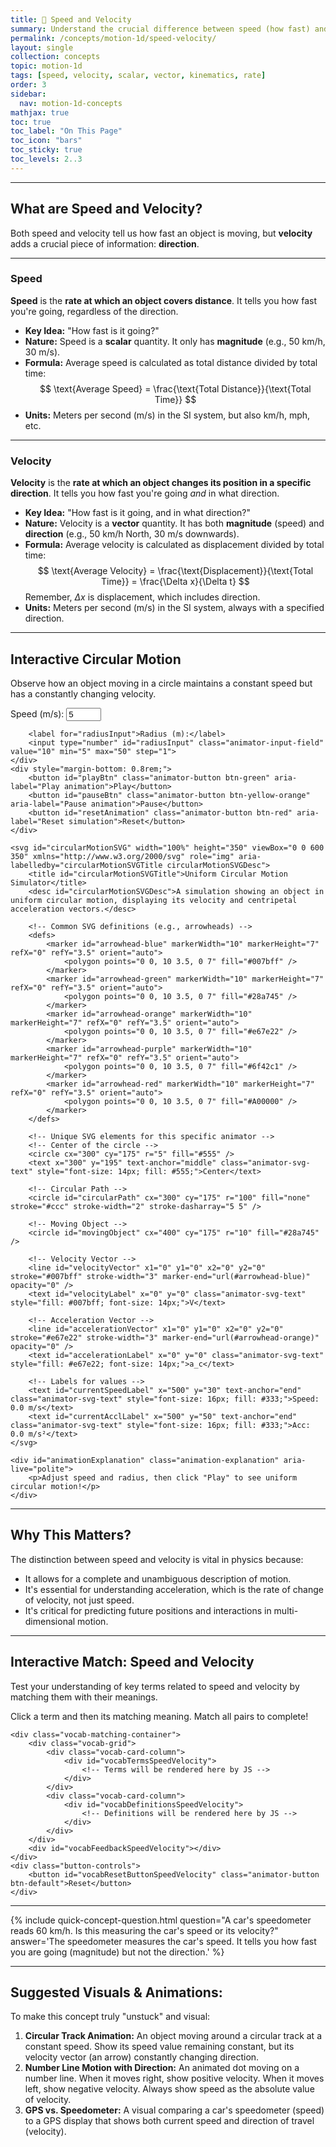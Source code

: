 ```yaml
---
title: 📘 Speed and Velocity
summary: Understand the crucial difference between speed (how fast) and velocity (how fast and in what direction).
permalink: /concepts/motion-1d/speed-velocity/
layout: single
collection: concepts
topic: motion-1d
tags: [speed, velocity, scalar, vector, kinematics, rate]
order: 3
sidebar:
  nav: motion-1d-concepts
mathjax: true
toc: true
toc_label: "On This Page"
toc_icon: "bars"
toc_sticky: true
toc_levels: 2..3
---
```


<p class="lead" markdown="1" style="border-left: 4px solid #2A52BE; padding-left: 1rem;">

---

## **What are Speed and Velocity?**

Both speed and velocity tell us how fast an object is moving, but **velocity** adds a crucial piece of information: **direction**.

---

### **Speed**

**Speed** is the **rate at which an object covers distance**. It tells you how fast you're going, regardless of the direction.

* **Key Idea:** "How fast is it going?"
* **Nature:** Speed is a **scalar** quantity. It only has **magnitude** (e.g., 50 km/h, 30 m/s).
* **Formula:** Average speed is calculated as total distance divided by total time:
    $$ \text{Average Speed} = \frac{\text{Total Distance}}{\text{Total Time}} $$
* **Units:** Meters per second (m/s) in the SI system, but also km/h, mph, etc.

---

### **Velocity**

**Velocity** is the **rate at which an object changes its position in a specific direction**. It tells you how fast you're going *and* in what direction.

* **Key Idea:** "How fast is it going, and in what direction?"
* **Nature:** Velocity is a **vector** quantity. It has both **magnitude** (speed) and **direction** (e.g., 50 km/h North, 30 m/s downwards).
* **Formula:** Average velocity is calculated as displacement divided by total time:
    $$ \text{Average Velocity} = \frac{\text{Displacement}}{\text{Total Time}} = \frac{\Delta x}{\Delta t} $$
    Remember, $\Delta x$ is displacement, which includes direction.
* **Units:** Meters per second (m/s) in the SI system, always with a specified direction.

---

## **Interactive Circular Motion**

Observe how an object moving in a circle maintains a constant speed but has a constantly changing velocity.

<div class="animator-container">
    <div class="input-controls">
        <label for="speedInput">Speed (m/s):</label>
        <input type="number" id="speedInput" class="animator-input-field" value="5" min="1" max="20" step="1">

        <label for="radiusInput">Radius (m):</label>
        <input type="number" id="radiusInput" class="animator-input-field" value="10" min="5" max="50" step="1">
    </div>
    <div style="margin-bottom: 0.8rem;">
        <button id="playBtn" class="animator-button btn-green" aria-label="Play animation">Play</button>
        <button id="pauseBtn" class="animator-button btn-yellow-orange" aria-label="Pause animation">Pause</button>
        <button id="resetAnimation" class="animator-button btn-red" aria-label="Reset simulation">Reset</button>
    </div>

    <svg id="circularMotionSVG" width="100%" height="350" viewBox="0 0 600 350" xmlns="http://www.w3.org/2000/svg" role="img" aria-labelledby="circularMotionSVGTitle circularMotionSVGDesc">
        <title id="circularMotionSVGTitle">Uniform Circular Motion Simulator</title>
        <desc id="circularMotionSVGDesc">A simulation showing an object in uniform circular motion, displaying its velocity and centripetal acceleration vectors.</desc>

        <!-- Common SVG definitions (e.g., arrowheads) -->
        <defs>
            <marker id="arrowhead-blue" markerWidth="10" markerHeight="7" refX="0" refY="3.5" orient="auto">
                <polygon points="0 0, 10 3.5, 0 7" fill="#007bff" />
            </marker>
            <marker id="arrowhead-green" markerWidth="10" markerHeight="7" refX="0" refY="3.5" orient="auto">
                <polygon points="0 0, 10 3.5, 0 7" fill="#28a745" />
            </marker>
            <marker id="arrowhead-orange" markerWidth="10" markerHeight="7" refX="0" refY="3.5" orient="auto">
                <polygon points="0 0, 10 3.5, 0 7" fill="#e67e22" />
            </marker>
            <marker id="arrowhead-purple" markerWidth="10" markerHeight="7" refX="0" refY="3.5" orient="auto">
                <polygon points="0 0, 10 3.5, 0 7" fill="#6f42c1" />
            </marker>
            <marker id="arrowhead-red" markerWidth="10" markerHeight="7" refX="0" refY="3.5" orient="auto">
                <polygon points="0 0, 10 3.5, 0 7" fill="#A00000" />
            </marker>
        </defs>

        <!-- Unique SVG elements for this specific animator -->
        <!-- Center of the circle -->
        <circle cx="300" cy="175" r="5" fill="#555" />
        <text x="300" y="195" text-anchor="middle" class="animator-svg-text" style="font-size: 14px; fill: #555;">Center</text>

        <!-- Circular Path -->
        <circle id="circularPath" cx="300" cy="175" r="100" fill="none" stroke="#ccc" stroke-width="2" stroke-dasharray="5 5" />

        <!-- Moving Object -->
        <circle id="movingObject" cx="400" cy="175" r="10" fill="#28a745" />

        <!-- Velocity Vector -->
        <line id="velocityVector" x1="0" y1="0" x2="0" y2="0" stroke="#007bff" stroke-width="3" marker-end="url(#arrowhead-blue)" opacity="0" />
        <text id="velocityLabel" x="0" y="0" class="animator-svg-text" style="fill: #007bff; font-size: 14px;">V</text>

        <!-- Acceleration Vector -->
        <line id="accelerationVector" x1="0" y1="0" x2="0" y2="0" stroke="#e67e22" stroke-width="3" marker-end="url(#arrowhead-orange)" opacity="0" />
        <text id="accelerationLabel" x="0" y="0" class="animator-svg-text" style="fill: #e67e22; font-size: 14px;">a_c</text>

        <!-- Labels for values -->
        <text id="currentSpeedLabel" x="500" y="30" text-anchor="end" class="animator-svg-text" style="font-size: 16px; fill: #333;">Speed: 0.0 m/s</text>
        <text id="currentAcclLabel" x="500" y="50" text-anchor="end" class="animator-svg-text" style="font-size: 16px; fill: #333;">Acc: 0.0 m/s²</text>
    </svg>

    <div id="animationExplanation" class="animation-explanation" aria-live="polite">
        <p>Adjust speed and radius, then click "Play" to see uniform circular motion!</p>
    </div>
</div>

<script src="/assets/js/motion-2d/uniform-circular-motion-animator.js"></script>

---

## **Why This Matters?**

The distinction between speed and velocity is vital in physics because:

* It allows for a complete and unambiguous description of motion.
* It's essential for understanding acceleration, which is the rate of change of velocity, not just speed.
* It's critical for predicting future positions and interactions in multi-dimensional motion.

---

## **Interactive Match: Speed and Velocity**

Test your understanding of key terms related to speed and velocity by matching them with their meanings.

<div class="vocab-matching-interactive-wrapper speed-velocity">
    <div class="animator-explanation">
        <p>Click a term and then its matching meaning. Match all pairs to complete!</p>
    </div>

    <div class="vocab-matching-container">
        <div class="vocab-grid">
            <div class="vocab-card-column">
                <div id="vocabTermsSpeedVelocity">
                    <!-- Terms will be rendered here by JS -->
                </div>
            </div>
            <div class="vocab-card-column">
                <div id="vocabDefinitionsSpeedVelocity">
                    <!-- Definitions will be rendered here by JS -->
                </div>
            </div>
        </div>
        <div id="vocabFeedbackSpeedVelocity"></div>
    </div>
    <div class="button-controls">
        <button id="vocabResetButtonSpeedVelocity" class="animator-button btn-default">Reset</button>
    </div>
</div>

<script src="/assets/js/common/interactive-match-base.js"></script>
<script src="/assets/js/motion-1d/speed-velocity-interactive-match.js"></script>

---

{% include quick-concept-question.html question="A car's speedometer reads 60 km/h. Is this measuring the car's speed or its velocity?" answer='The speedometer measures the car\'s speed. It tells you how fast you are going (magnitude) but not the direction.' %}

---

## **Suggested Visuals & Animations:**

To make this concept truly "unstuck" and visual:

1.  **Circular Track Animation:** An object moving around a circular track at a constant speed. Show its speed value remaining constant, but its velocity vector (an arrow) constantly changing direction.
2.  **Number Line Motion with Direction:** An animated dot moving on a number line. When it moves right, show positive velocity. When it moves left, show negative velocity. Always show speed as the absolute value of velocity.
3.  **GPS vs. Speedometer:** A visual comparing a car's speedometer (speed) to a GPS display that shows both current speed and direction of travel (velocity).
